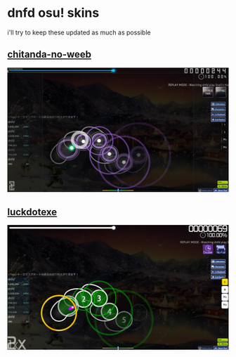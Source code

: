 # dnfd osu! skins

i'll try to keep these updated as much as possible

## [chitanda-no-weeb](https://github.com/dnfd1/osu-skins/blob/main/assets/Chitanda%20no%20weeb.osk?raw=true)
![chitanda preview](https://github.com/dnfd1/osu-skins/blob/main/assets/chitanda-preview.png?raw=true)

## [luckdotexe](https://github.com/dnfd1/osu-skins/blob/main/assets/LuckDOTexe.osk?raw=true)
![luckdotexe preview](https://github.com/dnfd1/osu-skins/blob/main/assets/luckdotexe-preview.png?raw=true)
